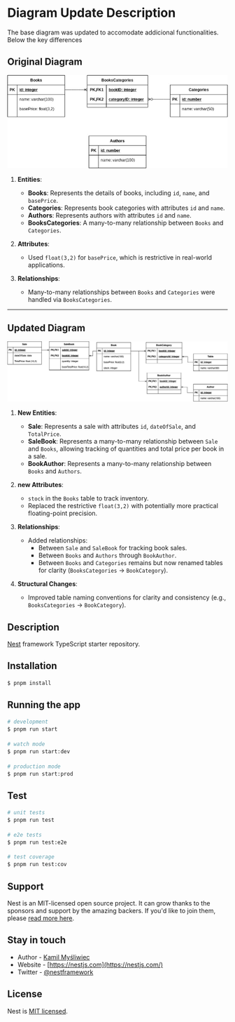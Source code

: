# Diagram Update Description
The base diagram was updated to accomodate addicional functionalities. Below the key differences

## Original Diagram
![Original Diagram](./diagrams/old-relational-diagram.jpg)
1. **Entities**:
   - **Books**: Represents the details of books, including `id`, `name`, and `basePrice`.
   - **Categories**: Represents book categories with attributes `id` and `name`.
   - **Authors**: Represents authors with attributes `id` and `name`.
   - **BooksCategories**: A many-to-many relationship between `Books` and `Categories`.

2. **Attributes**:
   - Used `float(3,2)` for `basePrice`, which is restrictive in real-world applications.

3. **Relationships**:
   - Many-to-many relationships between `Books` and `Categories` were handled via `BooksCategories`.

---

## Updated Diagram
![Updated Diagram](./diagrams/relational-diagram.jpg)
1. **New Entities**:
   - **Sale**: Represents a sale with attributes `id`, `dateOfSale`, and `TotalPrice`.
   - **SaleBook**: Represents a many-to-many relationship between `Sale` and `Books`, allowing tracking of quantities and total price per book in a sale.
   - **BookAuthor**: Represents a many-to-many relationship between `Books` and `Authors`.

2. **new Attributes**:
   - `stock` in the `Books` table to track inventory.
   - Replaced the restrictive `float(3,2)` with potentially more practical floating-point precision.

3. **Relationships**:
   - Added relationships:
     - Between `Sale` and `SaleBook` for tracking book sales.
     - Between `Books` and `Authors` through `BookAuthor`.
     - Between `Books` and `Categories` remains but now renamed tables for clarity (`BooksCategories` → `BookCategory`).

4. **Structural Changes**:
   - Improved table naming conventions for clarity and consistency (e.g., `BooksCategories` → `BookCategory`).


## Description

[Nest](https://github.com/nestjs/nest) framework TypeScript starter repository.

## Installation

```bash
$ pnpm install
```

## Running the app

```bash
# development
$ pnpm run start

# watch mode
$ pnpm run start:dev

# production mode
$ pnpm run start:prod
```

## Test

```bash
# unit tests
$ pnpm run test

# e2e tests
$ pnpm run test:e2e

# test coverage
$ pnpm run test:cov
```

## Support

Nest is an MIT-licensed open source project. It can grow thanks to the sponsors and support by the amazing backers. If you'd like to join them, please [read more here](https://docs.nestjs.com/support).

## Stay in touch

- Author - [Kamil Myśliwiec](https://kamilmysliwiec.com)
- Website - [https://nestjs.com](https://nestjs.com/)
- Twitter - [@nestframework](https://twitter.com/nestframework)

## License

Nest is [MIT licensed](LICENSE).
